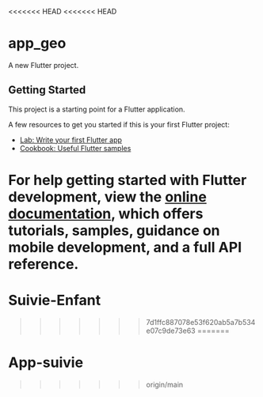 <<<<<<< HEAD
<<<<<<< HEAD
# app_geo

A new Flutter project.

## Getting Started

This project is a starting point for a Flutter application.

A few resources to get you started if this is your first Flutter project:

- [Lab: Write your first Flutter app](https://docs.flutter.dev/get-started/codelab)
- [Cookbook: Useful Flutter samples](https://docs.flutter.dev/cookbook)

For help getting started with Flutter development, view the
[online documentation](https://docs.flutter.dev/), which offers tutorials,
samples, guidance on mobile development, and a full API reference.
=======
# Suivie-Enfant
>>>>>>> 7d1ffc887078e53f620ab5a7b534e07c9de73e63
=======
# App-suivie
>>>>>>> origin/main

